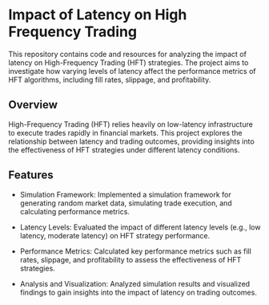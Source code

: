 # Impact of Latency on High Frequency Trading

This repository contains code and resources for analyzing the impact of latency on High-Frequency Trading (HFT) strategies. The project aims to investigate how varying levels of latency affect the performance metrics of HFT algorithms, including fill rates, slippage, and profitability.

## Overview 

High-Frequency Trading (HFT) relies heavily on low-latency infrastructure to execute trades rapidly in financial markets. This project explores the relationship between latency and trading outcomes, providing insights into the effectiveness of HFT strategies under different latency conditions.

## Features

- Simulation Framework: Implemented a simulation framework for generating random market data, simulating trade execution, and calculating performance metrics.

- Latency Levels: Evaluated the impact of different latency levels (e.g., low latency, moderate latency) on HFT strategy performance.

- Performance Metrics: Calculated key performance metrics such as fill rates, slippage, and profitability to assess the effectiveness of HFT strategies.

- Analysis and Visualization: Analyzed simulation results and visualized findings to gain insights into the impact of latency on trading outcomes.

